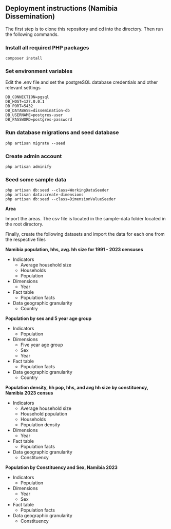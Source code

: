 ## Deployment instructions (Namibia Dissemination)

The first step is to clone this repository and cd into the directory. Then run the following
commands.

### Install all required PHP packages

```composer install```


### Set environment variables

Edit the .env file and set the postgreSQL database credentials and other relevant settings

```
DB_CONNECTION=pgsql
DB_HOST=127.0.0.1
DB_PORT=5432
DB_DATABASE=dissemination-db
DB_USERNAME=postgres-user
DB_PASSWORD=postgres-password
```

### Run database migrations and seed database

```php artisan migrate --seed```

### Create admin account

```php artisan adminify```

### Seed some sample data

```
php artisan db:seed --class=WorkingDataSeeder
php artisan data:create-dimensions
php artisan db:seed --class=DimensionValueSeeder
```

**Area**

Import the areas. The csv file is located in the sample-data folder located in the root directory.

Finally, create the following datasets and import the data for each one from the respective files

**Namibia population, hhs, avg. hh size for 1991 - 2023 censuses**

- Indicators
    - Average household size
    - Households
    - Population
- Dimensions
    - Year
- Fact table
    - Population facts
- Data geographic granularity
    - Country

**Population by sex and 5 year age group**

- Indicators
    - Population
- Dimensions
    - Five year age group
    - Sex
    - Year
- Fact table
    - Population facts
- Data geographic granularity
    - Country

**Population density, hh pop, hhs, and avg hh size by constituency, Namibia 2023 census**

- Indicators
    - Average household size
    - Household population
    - Households
    - Population density
- Dimensions
    - Year
- Fact table
    - Population facts
- Data geographic granularity
    - Constituency

**Population by Constituency and Sex, Namibia 2023**

- Indicators
    - Population
- Dimensions
    - Year
    - Sex
- Fact table
    - Population facts
- Data geographic granularity
    - Constituency
